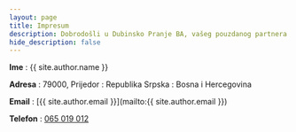 ```yaml
---
layout: page
title: Impresum
description: Dobrodošli u Dubinsko Pranje BA, vašeg pouzdanog partnera u održavanju besprekornog sjaja vaših vozila. Naša stručna ekipa posvećena je pružanju vrhunske usluge dubinskog pranja, koristeći najnoviju tehnologiju i ekološki prihvatljive proizvode. Osvježite svoj automobil, kamion ili bilo koje prevozno sredstvo uz naše visokokvalitetno čišćenje i detaljnu njegu. Pored dubinskog pranja, nudimo i dodatne usluge poput poliranja, zaštite enterijera i više. Vaše vozilo zaslužuje najbolje, a mi smo tu da pružimo upravo to. Obratite se Dubinskom Pranju BA za besprekorno čisto i blistavo vozilo.
hide_description: false
---
```



 **Ime**
: {{ site.author.name }}

 **Adresa**
: 79000, Prijedor
: Republika Srpska
: Bosna i Hercegovina

 **Email**
: [{{ site.author.email }}](mailto:{{ site.author.email }})

**Telefon**
: [065 019 012](tel:+38765019012)

